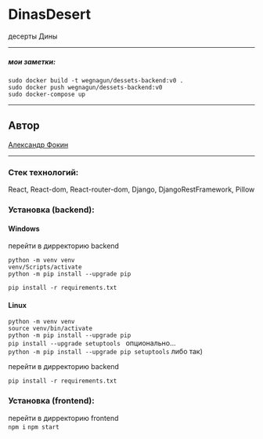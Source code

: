 # DinasDesert

десерты Дины

---
##### мои заметки:
```
sudo docker build -t wegnagun/dessets-backend:v0 .  
sudo docker push wegnagun/dessets-backend:v0
sudo docker-compose up  
 ```
---  
## Автор

[Александр Фокин](https://github.com/Wegnagun)

---

### Стек технологий:

React, React-dom, React-router-dom, Django, DjangoRestFramework, Pillow

### Установка (backend):

#### Windows

перейти в дирректорию backend

`python -m venv venv `  
`venv/Scripts/activate `  
`python -m pip install --upgrade pip `

`pip install -r requirements.txt `

#### Linux

`python -m venv venv `  
`source venv/bin/activate`  
`python -m pip install --upgrade pip `  
`pip install --upgrade setuptools ` опционально...  
`python -m pip install --upgrade pip setuptools` либо так)

перейти в дирректорию backend

`pip install -r requirements.txt `

### Установка (frontend):

перейти в дирректорию frontend  
`npm i`
`npm start`
